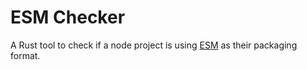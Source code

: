 # ESM Checker

A Rust tool to check if a node project is using [ESM](https://nodejs.org/api/esm.html) as their packaging format.
